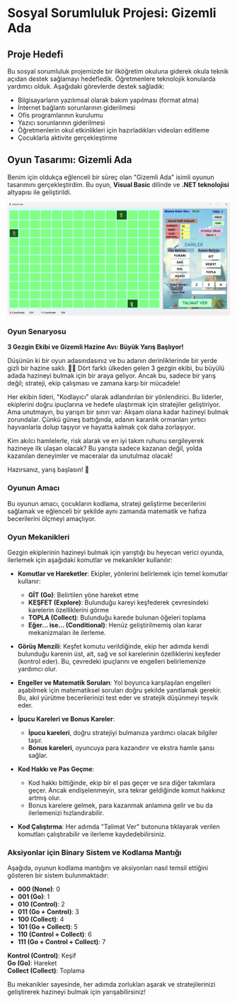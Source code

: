 # Sosyal Sorumluluk Projesi: Gizemli Ada

## Proje Hedefi
Bu sosyal sorumluluk projemizde bir ilköğretim okuluna giderek okula teknik açıdan destek sağlamayı hedefledik. Öğretmenlere teknolojik konularda yardımcı olduk. Aşağıdaki görevlerde destek sağladık:
- Bilgisayarların yazılımsal olarak bakım yapılması (format atma)
- İnternet bağlantı sorunlarının giderilmesi
- Ofis programlarının kurulumu
- Yazıcı sorunlarının giderilmesi
- Öğretmenlerin okul etkinlikleri için hazırladıkları videoları editleme
- Çocuklarla aktivite gerçekleştirme

## Oyun Tasarımı: Gizemli Ada
Benim için oldukça eğlenceli bir süreç olan "Gizemli Ada" isimli oyunun tasarımını gerçekleştirdim. Bu oyun, **Visual Basic** dilinde ve **.NET teknolojisi** altyapısı ile geliştirildi. 

![](gizemliAdaSS.png)

### Oyun Senaryosu
**3 Gezgin Ekibi ve Gizemli Hazine Avı: Büyük Yarış Başlıyor!**

Düşünün ki bir oyun adasındasınız ve bu adanın derinliklerinde bir yerde gizli bir hazine saklı. 🌴💎 Dört farklı ülkeden gelen 3 gezgin ekibi, bu büyülü adada hazineyi bulmak için bir araya geliyor. Ancak bu, sadece bir yarış değil; strateji, ekip çalışması ve zamana karşı bir mücadele!

Her ekibin lideri, "Kodlayıcı" olarak adlandırılan bir yönlendirici. Bu liderler, ekiplerini doğru ipuçlarına ve hedefe ulaştırmak için stratejiler geliştiriyor. Ama unutmayın, bu yarışın bir sınırı var: Akşam olana kadar hazineyi bulmak zorundalar. Çünkü güneş battığında, adanın karanlık ormanları yırtıcı hayvanlarla dolup taşıyor ve hayatta kalmak çok daha zorlaşıyor.

Kim akılcı hamlelerle, risk alarak ve en iyi takım ruhunu sergileyerek hazineye ilk ulaşan olacak? Bu yarışta sadece kazanan değil, yolda kazanılan deneyimler ve maceralar da unutulmaz olacak! 

Hazırsanız, yarış başlasın! 🚀

### Oyunun Amacı
Bu oyunun amacı, çocukların kodlama, strateji geliştirme becerilerini sağlamak ve eğlenceli bir şekilde aynı zamanda matematik ve hafıza becerilerini ölçmeyi amaçlıyor.

### Oyun Mekanikleri
Gezgin ekiplerinin hazineyi bulmak için yarıştığı bu heyecan verici oyunda, ilerlemek için aşağıdaki komutlar ve mekanikler kullanılır:

- **Komutlar ve Hareketler**: Ekipler, yönlerini belirlemek için temel komutlar kullanır:
  - **GİT (Go)**: Belirtilen yöne hareket etme
  - **KEŞFET (Explore)**: Bulunduğu kareyi keşfederek çevresindeki karelerin özelliklerini görme
  - **TOPLA (Collect)**: Bulunduğu karede bulunan öğeleri toplama
  - **Eğer... ise... (Conditional)**: Henüz geliştirilmemiş olan karar mekanizmaları ile ilerleme.

- **Görüş Menzili**: Keşfet komutu verildiğinde, ekip her adımda kendi bulunduğu karenin üst, alt, sağ ve sol karelerinin özelliklerini keşfeder (kontrol eder). Bu, çevredeki ipuçlarını ve engelleri belirlemenize yardımcı olur.

- **Engeller ve Matematik Soruları**: Yol boyunca karşılaşılan engelleri aşabilmek için matematiksel soruları doğru şekilde yanıtlamak gerekir. Bu, akıl yürütme becerilerinizi test eder ve stratejik düşünmeyi teşvik eder.

- **İpucu Kareleri ve Bonus Kareler**:
  - **İpucu kareleri**, doğru stratejiyi bulmanıza yardımcı olacak bilgiler taşır.
  - **Bonus kareleri**, oyuncuya para kazandırır ve ekstra hamle şansı sağlar.

- **Kod Hakkı ve Pas Geçme**:
  - Kod hakkı bittiğinde, ekip bir el pas geçer ve sıra diğer takımlara geçer. Ancak endişelenmeyin, sıra tekrar geldiğinde komut hakkınız artmış olur.
  - Bonus karelere gelmek, para kazanmak anlamına gelir ve bu da ilerlemenizi hızlandırabilir.

- **Kod Çalıştırma**: Her adımda "Talimat Ver" butonuna tıklayarak verilen komutları çalıştırabilir ve ilerleme kaydedebilirsiniz.

### Aksiyonlar için Binary Sistem ve Kodlama Mantığı
Aşağıda, oyunun kodlama mantığını ve aksiyonları nasıl temsil ettiğini gösteren bir sistem bulunmaktadır:
- **000 (None)**: 0
- **001 (Go)**: 1
- **010 (Control)**: 2
- **011 (Go + Control)**: 3
- **100 (Collect)**: 4
- **101 (Go + Collect)**: 5
- **110 (Control + Collect)**: 6
- **111 (Go + Control + Collect)**: 7

**Kontrol (Control)**: Keşif  
**Go (Go)**: Hareket  
**Collect (Collect)**: Toplama

Bu mekanikler sayesinde, her adımda zorlukları aşarak ve stratejilerinizi geliştirerek hazineyi bulmak için yarışabilirsiniz!
